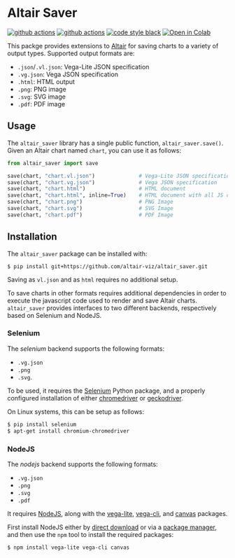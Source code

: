 # Altair Saver

[![github actions](https://github.com/altair-viz/altair_saver/workflows/build/badge.svg)](https://github.com/altair-viz/altair_saver/actions?query=workflow%3Abuild)
[![github actions](https://github.com/altair-viz/altair_saver/workflows/lint/badge.svg)](https://github.com/altair-viz/altair_saver/actions?query=workflow%3Alint)
[![code style black](https://img.shields.io/badge/code%20style-black-000000.svg)](https://github.com/psf/black)
[![Open in Colab](https://colab.research.google.com/assets/colab-badge.svg)](https://colab.research.google.com/github/jakevdp/altair_saver/blob/master/AltairSaver.ipynb)


This packge provides extensions to [Altair](http://altair-viz.github.io) for saving charts
to a variety of output types. Supported output formats are:

- ``.json``/``.vl.json``: Vega-Lite JSON specification
- ``.vg.json``: Vega JSON specification
- ``.html``: HTML output
- ``.png``: PNG image
- ``.svg``: SVG image
- ``.pdf``: PDF image

## Usage
The ``altair_saver`` library has a single public function, ``altair_saver.save()``.
Given an Altair chart named ``chart``, you can use it as follows:
```python
from altair_saver import save

save(chart, "chart.vl.json")              # Vega-Lite JSON specification
save(chart, "chart.vg.json")              # Vega JSON specification
save(chart, "chart.html")                 # HTML document
save(chart, "chart.html", inline=True)    # HTML document with all JS code included inline
save(chart, "chart.png")                  # PNG Image
save(chart, "chart.svg")                  # SVG Image
save(chart, "chart.pdf")                  # PDF Image
```

## Installation
The ``altair_saver`` package can be installed with:
```
$ pip install git+https://github.com/altair-viz/altair_saver.git
```
Saving as ``vl.json`` and as ``html`` requires no additional setup.

To save charts in other formats requires additional dependencies in order to execute the
javascript code used to render and save Altair charts. ``altair_saver`` provides interfaces
to two different backends, respectively based on Selenium and NodeJS.

### Selenium
The *selenium* backend supports the following formats:

- `.vg.json`
- `.png`
- `.svg`.

To be used, it requires the [Selenium](https://selenium.dev/selenium/docs/api/py/) Python package,
and a properly configured installation of either [chromedriver](https://chromedriver.chromium.org/) or
[geckodriver](https://firefox-source-docs.mozilla.org/testing/geckodriver/).

On Linux systems, this can be setup as follows:
```bash
$ pip install selenium
$ apt-get install chromium-chromedriver
```

### NodeJS
The *nodejs* backend supports the following formats: 

- `.vg.json`
- `.png`
- `.svg`
- `.pdf`

It requires [NodeJS](https://nodejs.org/), along with the [vega-lite](https://www.npmjs.com/package/vega-lite),
[vega-cli](https://www.npmjs.com/package/vega-cli), and [canvas](https://www.npmjs.com/package/canvas) packages.

First install NodeJS either by [direct download](https://nodejs.org/en/download/) or via a
[package manager](https://nodejs.org/en/download/package-manager/), and then use the `npm` tool
to install the required packages:
```bash
$ npm install vega-lite vega-cli canvas
```

